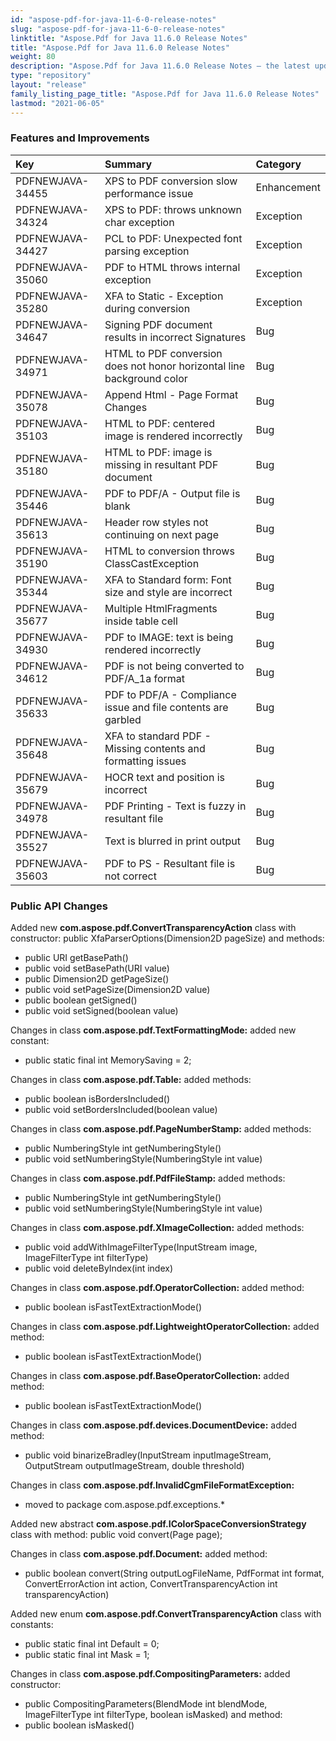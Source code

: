 ```yaml
---
id: "aspose-pdf-for-java-11-6-0-release-notes"
slug: "aspose-pdf-for-java-11-6-0-release-notes"
linktitle: "Aspose.Pdf for Java 11.6.0 Release Notes"
title: "Aspose.Pdf for Java 11.6.0 Release Notes"
weight: 80
description: "Aspose.Pdf for Java 11.6.0 Release Notes – the latest updates and fixes."
type: "repository"
layout: "release"
family_listing_page_title: "Aspose.Pdf for Java 11.6.0 Release Notes"
lastmod: "2021-06-05"
---
```


### **Features and Improvements**

|**Key** |**Summary** |**Category** |
| :- | :- | :- |
|PDFNEWJAVA-34455 |XPS to PDF conversion slow performance issue |Enhancement |
|PDFNEWJAVA-34324 |XPS to PDF: throws unknown char exception |Exception |
|PDFNEWJAVA-34427 |PCL to PDF: Unexpected font parsing exception |Exception |
|PDFNEWJAVA-35060 |PDF to HTML throws internal exception |Exception |
|PDFNEWJAVA-35280 |XFA to Static - Exception during conversion |Exception |
|PDFNEWJAVA-34647 |Signing PDF document results in incorrect Signatures |Bug |
|PDFNEWJAVA-34971 |HTML to PDF conversion does not honor horizontal line background color |Bug |
|PDFNEWJAVA-35078 |Append Html - Page Format Changes |Bug |
|PDFNEWJAVA-35103 |HTML to PDF: centered image is rendered incorrectly |Bug |
|PDFNEWJAVA-35180 |HTML to PDF: image is missing in resultant PDF document |Bug |
|PDFNEWJAVA-35446 |PDF to PDF/A - Output file is blank |Bug |
|PDFNEWJAVA-35613 |Header row styles not continuing on next page |Bug |
|PDFNEWJAVA-35190 |HTML to conversion throws ClassCastException |Bug |
|PDFNEWJAVA-35344 |XFA to Standard form: Font size and style are incorrect |Bug |
|PDFNEWJAVA-35677 |Multiple HtmlFragments inside table cell |Bug |
|PDFNEWJAVA-34930 |PDF to IMAGE: text is being rendered incorrectly |Bug |
|PDFNEWJAVA-34612 |PDF is not being converted to PDF/A_1a format |Bug |
|PDFNEWJAVA-35633 |PDF to PDF/A - Compliance issue and file contents are garbled |Bug |
|PDFNEWJAVA-35648 |XFA to standard PDF - Missing contents and formatting issues |Bug |
|PDFNEWJAVA-35679 |HOCR text and position is incorrect |Bug |
|PDFNEWJAVA-34978 |PDF Printing - Text is fuzzy in resultant file |Bug |
|PDFNEWJAVA-35527 |Text is blurred in print output |Bug |
|PDFNEWJAVA-35603 |PDF to PS - Resultant file is not correct |Bug |
### **Public API Changes**
Added new **com.aspose.pdf.ConvertTransparencyAction** class with constructor:
public XfaParserOptions(Dimension2D pageSize)
and methods:

- public URI getBasePath()
- public void setBasePath(URI value)
- public Dimension2D getPageSize()
- public void setPageSize(Dimension2D value)
- public boolean getSigned()
- public void setSigned(boolean value)

Changes in class **com.aspose.pdf.TextFormattingMode:**
added new constant:

- public static final int MemorySaving = 2;

Changes in class **com.aspose.pdf.Table:**
added methods:

- public boolean isBordersIncluded()
- public void setBordersIncluded(boolean value)

Changes in class **com.aspose.pdf.PageNumberStamp:**
added methods:

- public NumberingStyle int getNumberingStyle()
- public void setNumberingStyle(NumberingStyle int value)

Changes in class **com.aspose.pdf.PdfFileStamp:**
added methods:

- public NumberingStyle int getNumberingStyle()
- public void setNumberingStyle(NumberingStyle int value)

Changes in class **com.aspose.pdf.XImageCollection:**
added methods:

- public void addWithImageFilterType(InputStream image, ImageFilterType int filterType)
- public void deleteByIndex(int index)

Changes in class **com.aspose.pdf.OperatorCollection:**
added method:

- public boolean isFastTextExtractionMode()

Changes in class **com.aspose.pdf.LightweightOperatorCollection:**
added method:

- public boolean isFastTextExtractionMode()

Changes in class **com.aspose.pdf.BaseOperatorCollection:**
added method:

- public boolean isFastTextExtractionMode()

Changes in class **com.aspose.pdf.devices.DocumentDevice:**
added method:

- public void binarizeBradley(InputStream inputImageStream, OutputStream outputImageStream, double threshold)

Changes in class **com.aspose.pdf.InvalidCgmFileFormatException:**

- moved to package com.aspose.pdf.exceptions.*

Added new abstract **com.aspose.pdf.IColorSpaceConversionStrategy** class
with method:
public void convert(Page page);

Changes in class **com.aspose.pdf.Document:**
added method:

- public boolean convert(String outputLogFileName, PdfFormat int format, ConvertErrorAction int action, ConvertTransparencyAction int transparencyAction)

Added new enum **com.aspose.pdf.ConvertTransparencyAction** class
with constants:

- public static final int Default = 0;
- public static final int Mask = 1;

Changes in class **com.aspose.pdf.CompositingParameters:**
added constructor:

- public CompositingParameters(BlendMode int blendMode, ImageFilterType int filterType, boolean isMasked)
  and method:
- public boolean isMasked()
